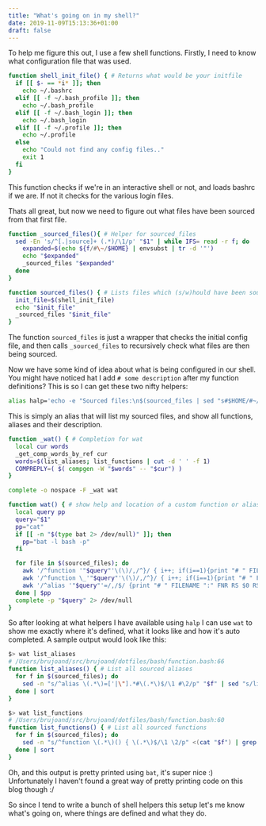 ```yaml
---
title: "What's going on in my shell?"
date: 2019-11-09T15:13:36+01:00
draft: false
---
```


To help me figure this out, I use a few shell functions. Firstly, I need to know
what configuration file that was used.

```bash
function shell_init_file() { # Returns what would be your initfile
  if [[ $- == *i* ]]; then
    echo ~/.bashrc
  elif [[ -f ~/.bash_profile ]]; then
    echo ~/.bash_profile
  elif [[ -f ~/.bash_login ]]; then
    echo ~/.bash_login
  elif [[ -f ~/.profile ]]; then
    echo ~/.profile
  else
    echo "Could not find any config files.."
    exit 1
  fi
}
```

This function checks if we're in an interactive shell or not, and loads bashrc
if we are. If not it checks for the various login files.

Thats all great, but now we need to figure out what files have been sourced from
that first file.

```bash
function _sourced_files(){ # Helper for sourced_files
  sed -En 's/^[.|source]+ (.*)/\1/p' "$1" | while IFS= read -r f; do
    expanded=$(echo ${f/#\~/$HOME} | envsubst | tr -d '"')
    echo "$expanded"
    _sourced_files "$expanded"
  done
}

function sourced_files() { # Lists files which (s/w)hould have been sourced to this shell
  init_file=$(shell_init_file)
  echo "$init_file"
  _sourced_files "$init_file"
}
```

The function `sourced_files` is just a wrapper that checks the initial config
file, and then calls `_sourced_files` to recursively check what files are then
being sourced.

Now we have some kind of idea about what is being configured in our shell. You
might have noticed hat I add `# some description` after my function definitions?
This is so I can get these two nifty helpers:

```bash
alias halp='echo -e "Sourced files:\n$(sourced_files | sed "s#$HOME/#~/#")\n # \nFunctions:\n$(list_functions)\n # \nAliases:\n\n$(list_aliases)" | column -t -s "#"' # Show all custom aliases and functions
```
This is simply an alias that will list my sourced files, and show all functions,
aliases and their description.

```bash
function _wat() { # Completion for wat
  local cur words
  _get_comp_words_by_ref cur
  words=$(list_aliases; list_functions | cut -d ' ' -f 1)
  COMPREPLY=( $( compgen -W "$words" -- "$cur") )
}

complete -o nospace -F _wat wat

function wat() { # show help and location of a custom function or alias
  local query pp
  query="$1"
  pp="cat"
  if [[ -n "$(type bat 2> /dev/null)" ]]; then
    pp="bat -l bash -p"
  fi

  for file in $(sourced_files); do
    awk '/^function '"$query"'\(\)/,/^}/ { i++; if(i==1){print "# " FILENAME ":" FNR RS $0;} else {print $0;}}' "$file"
    awk '/^function \_'"$query"'\(\)/,/^}/ { i++; if(i==1){print "# " FILENAME ":" FNR RS $0;} else {print $0;}}' "$file"
    awk '/^alias '"$query"'=/,/$/ {print "# " FILENAME ":" FNR RS $0 RS;}' "$file"
  done | $pp
  complete -p "$query" 2> /dev/null
}
```

So after looking at what helpers I have available using `halp` I can use `wat`
to show me exactly where it's defined, what it looks like and how it's
auto completed. A sample output would look like this:

```bash
$> wat list_aliases
# /Users/brujoand/src/brujoand/dotfiles/bash/function.bash:66
function list_aliases() { # List all sourced aliases
  for f in $(sourced_files); do
    sed -n "s/^alias \(.*\)=['|\"].*#\(.*\)$/\1 #\2/p" "$f" | sed "s/list_aliases=.*#/list_aliases #/"
  done | sort
}

$> wat list_functions
# /Users/brujoand/src/brujoand/dotfiles/bash/function.bash:60
function list_functions() { # List all sourced functions
  for f in $(sourced_files); do
    sed -n "s/^function \(.*\)() { \(.*\)$/\1 \2/p" <(cat "$f") | grep -v "^_"
  done | sort
}
```

Oh, and this output is pretty printed using `bat`, it's super nice :)
Unfortunately I haven't found a great way of pretty printing code on this blog though :/

So since I tend to write a bunch of shell helpers this setup let's me know
what's going on, where things are defined and what they do.
